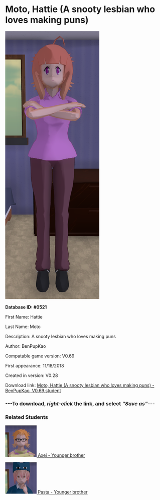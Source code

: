 # Moto, Hattie (A snooty lesbian who loves making puns)

<img src="../../Files/Images/Moto, Hattie (A snooty lesbian who loves making puns).png" title="Moto, Hattie (A snooty lesbian who loves making puns) - BenPupKao, V0.69">

**Database ID: #0521**

First Name: Hattie

Last Name: Moto

Description: A snooty lesbian who loves making puns

Author: BenPupKao

Compatable game version: V0.69

First appearance: 11/18/2018

Created in version: V0.28

Download link: <a href="https://raw.githubusercontent.com/Arbiter1223/Daigaku-Gurashi-Custom-Students/master/Files/Student%20Files/Moto%2C%20Hattie%20(A%20snooty%20lesbian%20who%20loves%20making%20puns)%20-%20BenPupKao%2C%20V0.69.student">Moto, Hattie (A snooty lesbian who loves making puns) - BenPupKao, V0.69.student</a>

### ---**To download, _right-click_ the link, and select _"Save as"_**---

### Related Students

<a href="Moto, Axei (An asshole yandere).md"><img src="../../Files/Thumbs/Moto, Axei (An asshole yandere).png" height="100" width="100" title="Moto, Axei (An asshole yandere) - BenPupKao, V0.69"></a><a href="Moto, Axei (An asshole yandere).md"> Axei - Younger brother</a>

<a href="Moto, Pasta (Axei's antisocial lesser-known little brother).md"><img src="../../Files/Thumbs/Moto, Pasta (Axei's antisocial lesser-known little brother).png" height="100" width="100" title="Moto, Pasta (Axei's antisocial lesser-known little brother) - BenPupKao, V0.69"></a><a href="Moto, Pasta (Axei's antisocial lesser-known little brother).md"> Pasta - Younger brother</a>

